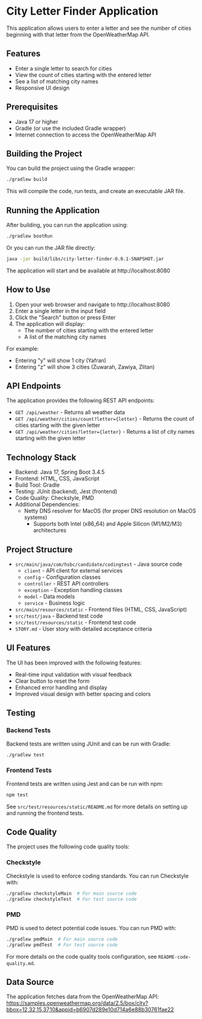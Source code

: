 # City Letter Finder Application

This application allows users to enter a letter and see the number of cities beginning with that letter from the OpenWeatherMap API.

## Features

- Enter a single letter to search for cities
- View the count of cities starting with the entered letter
- See a list of matching city names
- Responsive UI design

## Prerequisites

- Java 17 or higher
- Gradle (or use the included Gradle wrapper)
- Internet connection to access the OpenWeatherMap API

## Building the Project

You can build the project using the Gradle wrapper:

```bash
./gradlew build
```

This will compile the code, run tests, and create an executable JAR file.

## Running the Application

After building, you can run the application using:

```bash
./gradlew bootRun
```

Or you can run the JAR file directly:

```bash
java -jar build/libs/city-letter-finder-0.0.1-SNAPSHOT.jar
```

The application will start and be available at http://localhost:8080

## How to Use

1. Open your web browser and navigate to http://localhost:8080
2. Enter a single letter in the input field
3. Click the "Search" button or press Enter
4. The application will display:
   - The number of cities starting with the entered letter
   - A list of the matching city names

For example:
- Entering "y" will show 1 city (Yafran)
- Entering "z" will show 3 cities (Zuwarah, Zawiya, Zlitan)

## API Endpoints

The application provides the following REST API endpoints:

- `GET /api/weather` - Returns all weather data
- `GET /api/weather/cities/count?letter={letter}` - Returns the count of cities starting with the given letter
- `GET /api/weather/cities?letter={letter}` - Returns a list of city names starting with the given letter

## Technology Stack

- Backend: Java 17, Spring Boot 3.4.5
- Frontend: HTML, CSS, JavaScript
- Build Tool: Gradle
- Testing: JUnit (backend), Jest (frontend)
- Code Quality: Checkstyle, PMD
- Additional Dependencies:
  - Netty DNS resolver for MacOS (for proper DNS resolution on MacOS systems)
    - Supports both Intel (x86_64) and Apple Silicon (M1/M2/M3) architectures

## Project Structure

- `src/main/java/com/hsbc/candidate/codingtest` - Java source code
  - `client` - API client for external services
  - `config` - Configuration classes
  - `controller` - REST API controllers
  - `exception` - Exception handling classes
  - `model` - Data models
  - `service` - Business logic
- `src/main/resources/static` - Frontend files (HTML, CSS, JavaScript)
- `src/test/java` - Backend test code
- `src/test/resources/static` - Frontend test code
- `STORY.md` - User story with detailed acceptance criteria

## UI Features

The UI has been improved with the following features:

- Real-time input validation with visual feedback
- Clear button to reset the form
- Enhanced error handling and display
- Improved visual design with better spacing and colors

## Testing

### Backend Tests

Backend tests are written using JUnit and can be run with Gradle:

```bash
./gradlew test
```

### Frontend Tests

Frontend tests are written using Jest and can be run with npm:

```bash
npm test
```

See `src/test/resources/static/README.md` for more details on setting up and running the frontend tests.

## Code Quality

The project uses the following code quality tools:

### Checkstyle

Checkstyle is used to enforce coding standards. You can run Checkstyle with:

```bash
./gradlew checkstyleMain  # For main source code
./gradlew checkstyleTest  # For test source code
```

### PMD

PMD is used to detect potential code issues. You can run PMD with:

```bash
./gradlew pmdMain  # For main source code
./gradlew pmdTest  # For test source code
```

For more details on the code quality tools configuration, see `README-code-quality.md`.

## Data Source

The application fetches data from the OpenWeatherMap API:
https://samples.openweathermap.org/data/2.5/box/city?bbox=12,32,15,37,10&appid=b6907d289e10d714a6e88b30761fae22
